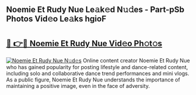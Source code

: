 ## Noemie Et Rudy Nue Le𝚊k𝚎d N𝚞𝚍es - Part-pSb Photos Vid𝚎o Le𝚊ks hgioF

# <h2><a href="http://fb2pa1.evod.top/?m=Noemie+Et+Rudy+Nue">🔗 👉🔴 Noemie Et Rudy Nue Vid𝚎o Ph𝚘t𝚘s</a></h2>

[![Noemie Et Rudy Nue N𝚞d𝚎s](https://i.imgur.com/8V9OHl7.gif)](http://fb2pa1.evod.top/?m=Noemie+Et+Rudy+Nue)
Online content creator Noemie Et Rudy Nue who has gained popularity for posting lifestyle and dance-related content, including solo and collaborative dance trend performances and mini vlogs. As a public figure, Noemie Et Rudy Nue understands the importance of maintaining a positive image, even in the face of adversity. 
